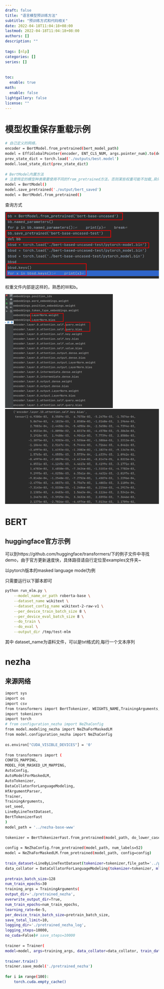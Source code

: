 ```yaml
---
draft: false
title: "语言模型预训练方法"
subtitle: "预训练方式和代码相关"
date: 2022-04-18T11:04:18+08:00
lastmod: 2022-04-18T11:04:18+08:00
authors: []
description: ""

tags: [nlp]
categories: []
series: []


toc:
  enable: true
math:
  enable: false
lightgallery: false
license: ""
---
```


# 模型权重保存重载示例

```bash
# 自己定义的网络，
encoder = BertModel.from_pretrained(bert_model_path)
model = EffiGlobalPointer(encoder, ENT_CLS_NUM, args.pointer_num).to(device)
prev_state_dict = torch.load('./outputs/best.model')
model.load_state_dict(prev_state_dict)

# BertModel内置方法
# 注意特定的模型种类需要使用不同的from_pretrained方法，否则某些权重可能不加载,具体查看模型类
model = BertModel()
model.save_pretrained('./output/bert_saved')
model = BertModel.from_pretrained()
```

查询方式

<img src="MD_img/image-20220418192635405.png" alt="image-20220418192635405" style="zoom:80%;" />

权重文件内部是这样的，熟悉的W和b。

<img src="MD_img/image-20220418141357949.png" alt="image-20220418141357949" style="zoom:50%;" />

<img src="MD_img/image-20220418141451653.png" alt="image-20220418141451653" style="zoom: 50%;" />



# BERT

## huggingface官方示例

可以到https://github.com/huggingface/transformers/下的例子文件中寻找demo，由于官方更新速度快，具体路径请自行定位至examples文件夹~

以pytorch版本的masked language model为例

只需要运行以下脚本即可

```bash
python run_mlm.py \
    --model_name_or_path roberta-base \
    --dataset_name wikitext \
    --dataset_config_name wikitext-2-raw-v1 \
    --per_device_train_batch_size 8 \
    --per_device_eval_batch_size 8 \
    --do_train \
    --do_eval \
    --output_dir /tmp/test-mlm
```

其中 dataset_name为语料文件，可以是txt格式的,每行一个文本序列



# nezha

## 来源网络

```bash
import sys
import os
import csv
from transformers import BertTokenizer, WEIGHTS_NAME,TrainingArguments,BertForMaskedLM,BertConfig
import tokenizers
import torch
# from configuration_nezha import NeZhaConfig
from model.modeling_nezha import NeZhaForMaskedLM
from model.configuration_nezha import NeZhaConfig

os.environ["CUDA_VISIBLE_DEVICES"] = '0'

from transformers import (
CONFIG_MAPPING,
MODEL_FOR_MASKED_LM_MAPPING,
AutoConfig,
AutoModelForMaskedLM,
AutoTokenizer,
DataCollatorForLanguageModeling,
HfArgumentParser,
Trainer,
TrainingArguments,
set_seed,
LineByLineTextDataset,
BertTokenizerFast
)
model_path = '../nezha-base-www'

tokenizer = BertTokenizerFast.from_pretrained(model_path, do_lower_case=True)

config = NeZhaConfig.from_pretrained(model_path, num_labels=52)
model = NeZhaForMaskedLM.from_pretrained(model_path, config=config)

train_dataset=LineByLineTextDataset(tokenizer=tokenizer,file_path='../pretrain_unlabel_dataset/train_data/unlabeled_train_data.txt',block_size=128)
data_collator = DataCollatorForLanguageModeling(tokenizer=tokenizer, mlm=True, mlm_probability=0.15)

pretrain_batch_size=128
num_train_epochs=30
training_args = TrainingArguments(
output_dir='./pretrained_nezha',
overwrite_output_dir=True,
num_train_epochs=num_train_epochs,
learning_rate=6e-5,
per_device_train_batch_size=pretrain_batch_size,
save_total_limit=10,
logging_dir='./pretrained_nezha_log',
logging_steps=10000,
no_cuda=False)# save_steps=10000

trainer = Trainer(
model=model, args=training_args, data_collator=data_collator, train_dataset=train_dataset)

trainer.train()
trainer.save_model('./pretrained_nezha')

for i in range(100):
    torch.cuda.empty_cache()
```















